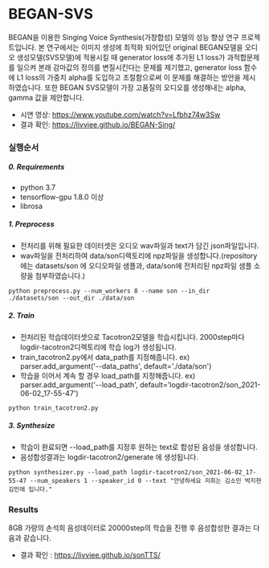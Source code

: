 # BEGAN-SVS

BEGAN을 이용한 Singing Voice Synthesis(가창합성) 모델의 성능 향상 연구 프로젝트입니다. 본 연구에서는 이미지 생성에 최적화 되어있던 original BEGAN모델을 오디오 생성모델(SVS모델)에 적용시킬 때 generator loss에 추가된 L1 loss가 과적합문제를 일으켜 본래 감마값의 정의를 변질시킨다는 문제를 제기했고,  generator loss 함수에 L1 loss의 가중치 alpha를 도입하고 조절함으로써 이 문제를 해결하는 방안을 제시하였습니다. 또한 BEGAN SVS모델이 가장 고품질의 오디오를 생성해내는 alpha, gamma 값을 제안합니다.

 - 시연 영상: https://www.youtube.com/watch?v=Lfbhz74w3Sw
 - 결과 확인: https://livviee.github.io/BEGAN-Sing/


### 실행순서

##### 0. Requirements
  - python 3.7
  - tensorflow-gpu 1.8.0 이상
  - librosa

##### 1. Preprocess
  - 전처리를 위해 필요한 데이터셋은  오디오 wav파일과 text가 담긴 json파일입니다.
  - wav파일을 전처리하여 data/son디렉토리에 npz파일을 생성합니다.(repository에는 datasets/son 에 오디오파일 샘플과, data/son에 전처리된 npz파일 샘플 소량을 첨부하였습니다.)

```
python preprocess.py --num_workers 8 --name son --in_dir ./datasets/son --out_dir ./data/son
```

##### 2. Train
  - 전처리된 학습데이터셋으로 Tacotron2모델을 학습시킵니다. 2000step마다 logdir-tacotron2디렉토리에 학습 log가 생성됩니다.
  - train_tacotron2.py에서 data_path를 지정해줍니다.  ex) parser.add_argument('--data_paths', default='./data/son') 
  - 학습을 이어서 계속 할 경우 load_path를 지정해줍니다. ex) parser.add_argument('--load_path', default='logdir-tacotron2/son_2021-06-02_17-55-47')

```
python train_tacotron2.py
```
##### 3. Synthesize
  - 학습이 완료되면 --load_path를 지정후 원하는 text로 합성된 음성을 생성합니다. 
  - 음성합성결과는 logdir-tacotron2/generate 에 생성됩니다. 

```
python synthesizer.py --load_path logdir-tacotron2/son_2021-06-02_17-55-47 --num_speakers 1 --speaker_id 0 --text "안녕하세요 저희는 김소민 박지현 김민애 입니다."
```

### Results
8GB 가량의 손석희 음성데이터로 20000step의 학습을 진행 후 음성합성한 결과는 다음과 같습니다.
 - 결과 확인 : https://livviee.github.io/sonTTS/
